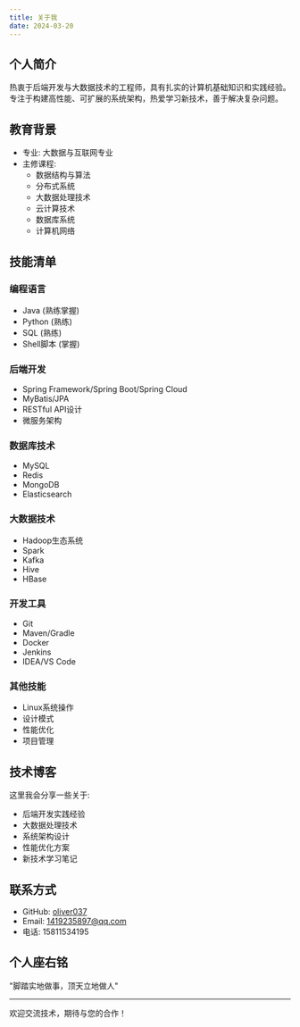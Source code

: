 ```yaml
---
title: 关于我
date: 2024-03-20
---
```


## 个人简介

热衷于后端开发与大数据技术的工程师，具有扎实的计算机基础知识和实践经验。专注于构建高性能、可扩展的系统架构，热爱学习新技术，善于解决复杂问题。

## 教育背景

- 专业: 大数据与互联网专业
- 主修课程:
  - 数据结构与算法
  - 分布式系统
  - 大数据处理技术
  - 云计算技术
  - 数据库系统
  - 计算机网络

## 技能清单

### 编程语言
- Java (熟练掌握)
- Python (熟练)
- SQL (熟练)
- Shell脚本 (掌握)

### 后端开发
- Spring Framework/Spring Boot/Spring Cloud
- MyBatis/JPA
- RESTful API设计
- 微服务架构

### 数据库技术
- MySQL
- Redis
- MongoDB
- Elasticsearch

### 大数据技术
- Hadoop生态系统
- Spark
- Kafka
- Hive
- HBase

### 开发工具
- Git
- Maven/Gradle
- Docker
- Jenkins
- IDEA/VS Code

### 其他技能
- Linux系统操作
- 设计模式
- 性能优化
- 项目管理

## 技术博客

这里我会分享一些关于:
- 后端开发实践经验
- 大数据处理技术
- 系统架构设计
- 性能优化方案
- 新技术学习笔记

## 联系方式

- GitHub: [oliver037](https://github.com/oliver037)
- Email: 1419235897@qq.com
- 电话: 15811534195

## 个人座右铭

"脚踏实地做事，顶天立地做人"

---

欢迎交流技术，期待与您的合作！ 